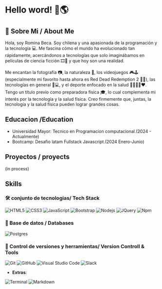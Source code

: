 # Hello word! 👋🌎

## 🚀 Sobre Mi / About Me

Hola, soy Romina Beca. Soy chilena y una apasionada de la programación y la tecnología 💻. Me fascina cómo el mundo ha evolucionado tan rápidamente, acercándonos a tecnologías que solo imaginábamos en películas de ciencia ficción 🎞📼 y que hoy son una realidad.

Me encantan la fotografía 📷, la naturaleza 🌲, los videojuegos 🎮🕹 (especialmente mi favorito hasta ahora es Red Dead Redemption 2 🤠🐴), las tecnologías en general 📱💻, y el deporte enfocado en la salud 🏃‍♀️🧘‍♀️❤. Tengo un título previo como preparadora física 🎓, lo cual complementa mi interés por la tecnología y la salud física. Creo firmemente que, juntas, la tecnología y la salud física pueden lograr grandes cosas.

## Educacion /Education

- Universidad Mayor: Tecnico en Programacion computacional.(2024 - Actualmente)
- Bootcamp: Desafio latam Fullstack Javascript.(2024 Enero-Junio)

## Proyectos / proyects

(in process)

## Skills

### 🛠 conjunto de tecnologias/ Tech Stack

![HTML5](https://img.shields.io/badge/HTML5%20-%23E34F26.svg?style=for-the-badge&logo=html5&logoColor=white)
![CSS3](https://img.shields.io/badge/CSS%20-%231572B6.svg?style=for-the-badge&logo=css3&logoColor=white)
![JavaScript](https://img.shields.io/badge/JavaScript%20-%23F7DF1E.svg?style=for-the-badge&logo=javascript&logoColor=black)
![Bootstrap](https://img.shields.io/badge/bootstrap-%23563D7C.svg?style=for-the-badge&logo=bootstrap&logoColor=white)
![Nodejs](https://img.shields.io/badge/-Nodejs-339933?style=flat-square&logo=Node.js&logoColor=ffffff)
![JQuery](https://img.shields.io/badge/-JQuery-333333?style=flat&logo=jquery)
![Npm](https://img.shields.io/badge/-npm-CB3837?style=flat-square&logo=npm)

### 💾 Base de datos / Databases

![Postgres](https://img.shields.io/badge/postgres-%23316192.svg?style=for-the-badge&logo=postgresql&logoColor=white)

### 🧰 Control de versiones y herramientas/ Version Controll & Tools

![Git](https://img.shields.io/badge/git-%23F05033.svg?style=for-the-badge&logo=git&logoColor=white)
![GitHub](https://img.shields.io/badge/github-%23121011.svg?style=for-the-badge&logo=github&logoColor=white)
![Visual Studio Code](https://img.shields.io/badge/Visual%20Studio%20Code-0078d7.svg?style=for-the-badge&logo=visual-studio-code&logoColor=white)
![Slack](https://img.shields.io/badge/Slack-4A154B?style=for-the-badge&logo=slack&logoColor=white)

- **Extras**:

![Terminal](https://img.shields.io/badge/Terminal-%23054020?style=for-the-badge&logo=gnu-bash&logoColor=white)
![Markdown](https://img.shields.io/badge/markdown-%23000000.svg?style=for-the-badge&logo=markdown&logoColor=white)

##

